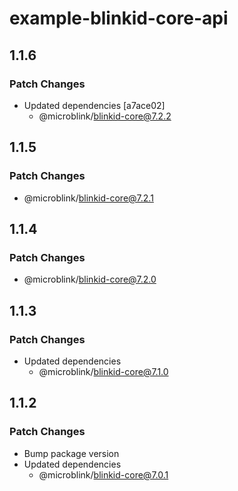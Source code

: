 # example-blinkid-core-api

## 1.1.6

### Patch Changes

- Updated dependencies [a7ace02]
  - @microblink/blinkid-core@7.2.2

## 1.1.5

### Patch Changes

- @microblink/blinkid-core@7.2.1

## 1.1.4

### Patch Changes

- @microblink/blinkid-core@7.2.0

## 1.1.3

### Patch Changes

- Updated dependencies
  - @microblink/blinkid-core@7.1.0

## 1.1.2

### Patch Changes

- Bump package version
- Updated dependencies
  - @microblink/blinkid-core@7.0.1

